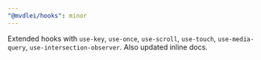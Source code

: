 ```yaml
---
"@mvdlei/hooks": minor
---
```


Extended hooks with `use-key`, `use-once`, `use-scroll`, `use-touch`, `use-media-query`, `use-intersection-observer`. Also updated inline docs.
